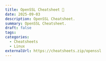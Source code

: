 ```yaml
---
title: OpenSSL Cheatsheet 🔗
date: 2025-09-03
description: OpenSSL Cheatsheet.
summary: OpenSSL Cheatsheet.
draft: false
tags:
categories:
  - Cheatsheets
  - Linux
externalUrl: https://cheatsheets.zip/openssl
---
```

